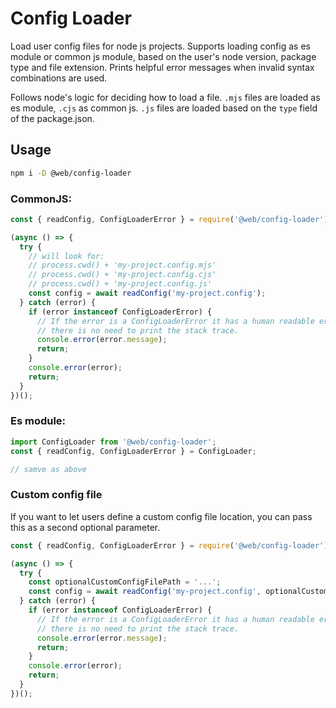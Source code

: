 # Config Loader

Load user config files for node js projects. Supports loading config as es module or common js module, based on the user's node version, package type and file extension. Prints helpful error messages when invalid syntax combinations are used.

Follows node's logic for deciding how to load a file. `.mjs` files are loaded as es module, `.cjs` as common js. `.js` files are loaded based on the `type` field of the package.json.

## Usage

```bash
npm i -D @web/config-loader
```

### CommonJS:

```js
const { readConfig, ConfigLoaderError } = require('@web/config-loader');

(async () => {
  try {
    // will look for:
    // process.cwd() + 'my-project.config.mjs'
    // process.cwd() + 'my-project.config.cjs'
    // process.cwd() + 'my-project.config.js'
    const config = await readConfig('my-project.config');
  } catch (error) {
    if (error instanceof ConfigLoaderError) {
      // If the error is a ConfigLoaderError it has a human readable error message
      // there is no need to print the stack trace.
      console.error(error.message);
      return;
    }
    console.error(error);
    return;
  }
})();
```

### Es module:

```js
import ConfigLoader from '@web/config-loader';
const { readConfig, ConfigLoaderError } = ConfigLoader;

// samve as above
```

### Custom config file

If you want to let users define a custom config file location, you can pass this as a second optional parameter.

```js
const { readConfig, ConfigLoaderError } = require('@web/config-loader');

(async () => {
  try {
    const optionalCustomConfigFilePath = '...';
    const config = await readConfig('my-project.config', optionalCustomConfigFilePath);
  } catch (error) {
    if (error instanceof ConfigLoaderError) {
      // If the error is a ConfigLoaderError it has a human readable error message
      // there is no need to print the stack trace.
      console.error(error.message);
      return;
    }
    console.error(error);
    return;
  }
})();
```
